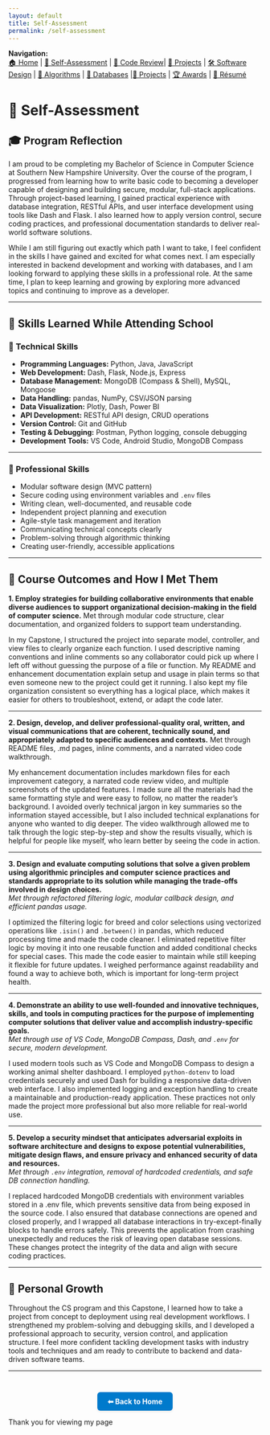 ```yaml
---
layout: default
title: Self-Assessment
permalink: /self-assessment
---
```


**Navigation:**  
[🏠 Home](index.md) | [📝 Self-Assessment](self-assessment.md) | [🎥 Code Review](code-review.md)| [📂 Projects](projects.md) | [🛠️ Software Design](artifact-software.md) | [🧠 Algorithms](artifact-algorithms.md) | [💾 Databases](artifact-databases.md) |[📂 Projects](projects.md)  | [🏆 Awards](awards.md) | [📄 Résumé](resume.md)

# 📝 Self-Assessment

## 🎓 Program Reflection

I am proud to be completing my Bachelor of Science in Computer Science at Southern New Hampshire University. Over the course of the program, I progressed from learning how to write basic code to becoming a developer capable of designing and building secure, modular, full-stack applications. Through project-based learning, I gained practical experience with database integration, RESTful APIs, and user interface development using tools like Dash and Flask. I also learned how to apply version control, secure coding practices, and professional documentation standards to deliver real-world software solutions.

While I am still figuring out exactly which path I want to take, I feel confident in the skills I have gained and excited for what comes next. I am especially interested in backend development and working with databases, and I am looking forward to applying these skills in a professional role. At the same time, I plan to keep learning and growing by exploring more advanced topics and continuing to improve as a developer.

---

## 🧰 Skills Learned While Attending School

### 🔧 Technical Skills

- **Programming Languages:** Python, Java, JavaScript  
- **Web Development:** Dash, Flask, Node.js, Express  
- **Database Management:** MongoDB (Compass & Shell), MySQL, Mongoose  
- **Data Handling:** pandas, NumPy, CSV/JSON parsing  
- **Data Visualization:** Plotly, Dash, Power BI  
- **API Development:** RESTful API design, CRUD operations  
- **Version Control:** Git and GitHub  
- **Testing & Debugging:** Postman, Python logging, console debugging  
- **Development Tools:** VS Code, Android Studio, MongoDB Compass  

---

### 💼 Professional Skills

- Modular software design (MVC pattern)  
- Secure coding using environment variables and `.env` files  
- Writing clean, well-documented, and reusable code  
- Independent project planning and execution  
- Agile-style task management and iteration  
- Communicating technical concepts clearly  
- Problem-solving through algorithmic thinking  
- Creating user-friendly, accessible applications  

---

## 🎯 Course Outcomes and How I Met Them

**1. Employ strategies for building collaborative environments that enable diverse audiences to support organizational decision-making in the field of computer science.**
Met through modular code structure, clear documentation, and organized folders to support team understanding.

In my Capstone, I structured the project into separate model, controller, and view files to clearly organize each function. I used descriptive naming conventions and inline comments so any collaborator could pick up where I left off without guessing the purpose of a file or function. My README and enhancement documentation explain setup and usage in plain terms so that even someone new to the project could get it running. I also kept my file organization consistent so everything has a logical place, which makes it easier for others to troubleshoot, extend, or adapt the code later.

---

**2. Design, develop, and deliver professional-quality oral, written, and visual communications that are coherent, technically sound, and appropriately adapted to specific audiences and contexts.**
Met through README files, .md pages, inline comments, and a narrated video code walkthrough.

My enhancement documentation includes markdown files for each improvement category, a narrated code review video, and multiple screenshots of the updated features. I made sure all the materials had the same formatting style and were easy to follow, no matter the reader’s background. I avoided overly technical jargon in key summaries so the information stayed accessible, but I also included technical explanations for anyone who wanted to dig deeper. The video walkthrough allowed me to talk through the logic step-by-step and show the results visually, which is helpful for people like myself, who learn better by seeing the code in action.

---

**3. Design and evaluate computing solutions that solve a given problem using algorithmic principles and computer science practices and standards appropriate to its solution while managing the trade-offs involved in design choices.**  
_Met through refactored filtering logic, modular callback design, and efficient pandas usage._

I optimized the filtering logic for breed and color selections using vectorized operations like `.isin()` and `.between()` in pandas, which reduced processing time and made the code cleaner. I eliminated repetitive filter logic by moving it into one reusable function and added conditional checks for special cases. This made the code easier to maintain while still keeping it flexible for future updates. I weighed performance against readability and found a way to achieve both, which is important for long-term project health.

---

**4. Demonstrate an ability to use well-founded and innovative techniques, skills, and tools in computing practices for the purpose of implementing computer solutions that deliver value and accomplish industry-specific goals.**  
_Met through use of VS Code, MongoDB Compass, Dash, and `.env` for secure, modern development._

I used modern tools such as VS Code and MongoDB Compass to design a working animal shelter dashboard. I employed `python-dotenv` to load credentials securely and used Dash for building a responsive data-driven web interface. I also implemented logging and exception handling to create a maintainable and production-ready application. These practices not only made the project more professional but also more reliable for real-world use.

---

**5. Develop a security mindset that anticipates adversarial exploits in software architecture and designs to expose potential vulnerabilities, mitigate design flaws, and ensure privacy and enhanced security of data and resources.**  
_Met through `.env` integration, removal of hardcoded credentials, and safe DB connection handling._

I replaced hardcoded MongoDB credentials with environment variables stored in a .env file, which prevents sensitive data from being exposed in the source code. I also ensured that database connections are opened and closed properly, and I wrapped all database interactions in try-except-finally blocks to handle errors safely. This prevents the application from crashing unexpectedly and reduces the risk of leaving open database sessions. These changes protect the integrity of the data and align with secure coding practices.

---

## 🔄 Personal Growth

Throughout the CS program and this Capstone, I learned how to take a project from concept to deployment using real development workflows. I strengthened my problem-solving and debugging skills, and I developed a professional approach to security, version control, and application structure. I feel more confident tackling development tasks with industry tools and techniques and am ready to contribute to backend and data-driven software teams.

---

<div style="text-align: center; margin-top: 3em;">
  <a href="/" style="
    display: inline-block;
    padding: 10px 20px;
    background-color: #007acc;
    color: white;
    border-radius: 6px;
    text-decoration: none;
    font-weight: bold;
    box-shadow: 0 2px 4px rgba(0,0,0,0.1);
  ">⬅ Back to Home</a>
</div>

Thank you for viewing my page 

